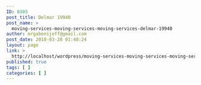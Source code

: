 ```yaml
---
ID: 8303
post_title: Delmar 19940
post_name: >
  moving-services-moving-services-moving-services-delmar-19940
author: mrgabonijeff@gmail.com
post_date: 2018-03-28 01:48:24
layout: page
link: >
  http://localhost/wordpress/moving-services-moving-services-moving-services-delmar-19940/
published: true
tags: [ ]
categories: [ ]
---
```


